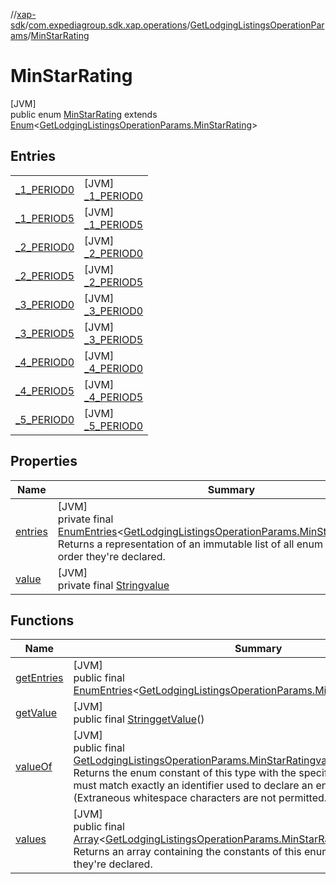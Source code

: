 //[xap-sdk](../../../../index.md)/[com.expediagroup.sdk.xap.operations](../../index.md)/[GetLodgingListingsOperationParams](../index.md)/[MinStarRating](index.md)

# MinStarRating

[JVM]\
public enum [MinStarRating](index.md) extends [Enum](https://docs.oracle.com/javase/8/docs/api/java/lang/Enum.html)&lt;[GetLodgingListingsOperationParams.MinStarRating](index.md)&gt;

## Entries

| | |
|---|---|
| [_1_PERIOD0](_1_-p-e-r-i-o-d0/index.md) | [JVM]<br>[_1_PERIOD0](_1_-p-e-r-i-o-d0/index.md) |
| [_1_PERIOD5](_1_-p-e-r-i-o-d5/index.md) | [JVM]<br>[_1_PERIOD5](_1_-p-e-r-i-o-d5/index.md) |
| [_2_PERIOD0](_2_-p-e-r-i-o-d0/index.md) | [JVM]<br>[_2_PERIOD0](_2_-p-e-r-i-o-d0/index.md) |
| [_2_PERIOD5](_2_-p-e-r-i-o-d5/index.md) | [JVM]<br>[_2_PERIOD5](_2_-p-e-r-i-o-d5/index.md) |
| [_3_PERIOD0](_3_-p-e-r-i-o-d0/index.md) | [JVM]<br>[_3_PERIOD0](_3_-p-e-r-i-o-d0/index.md) |
| [_3_PERIOD5](_3_-p-e-r-i-o-d5/index.md) | [JVM]<br>[_3_PERIOD5](_3_-p-e-r-i-o-d5/index.md) |
| [_4_PERIOD0](_4_-p-e-r-i-o-d0/index.md) | [JVM]<br>[_4_PERIOD0](_4_-p-e-r-i-o-d0/index.md) |
| [_4_PERIOD5](_4_-p-e-r-i-o-d5/index.md) | [JVM]<br>[_4_PERIOD5](_4_-p-e-r-i-o-d5/index.md) |
| [_5_PERIOD0](_5_-p-e-r-i-o-d0/index.md) | [JVM]<br>[_5_PERIOD0](_5_-p-e-r-i-o-d0/index.md) |

## Properties

| Name | Summary |
|---|---|
| [entries](index.md#-1575812829%2FProperties%2F699445674) | [JVM]<br>private final [EnumEntries](https://kotlinlang.org/api/latest/jvm/stdlib/kotlin.enums/-enum-entries/index.html)&lt;[GetLodgingListingsOperationParams.MinStarRating](index.md)&gt;[entries](index.md#-1575812829%2FProperties%2F699445674)<br>Returns a representation of an immutable list of all enum entries, in the order they're declared. |
| [value](index.md#1621362914%2FProperties%2F699445674) | [JVM]<br>private final [String](https://docs.oracle.com/javase/8/docs/api/java/lang/String.html)[value](index.md#1621362914%2FProperties%2F699445674) |

## Functions

| Name | Summary |
|---|---|
| [getEntries](get-entries.md) | [JVM]<br>public final [EnumEntries](https://kotlinlang.org/api/latest/jvm/stdlib/kotlin.enums/-enum-entries/index.html)&lt;[GetLodgingListingsOperationParams.MinStarRating](index.md)&gt;[getEntries](get-entries.md)() |
| [getValue](get-value.md) | [JVM]<br>public final [String](https://docs.oracle.com/javase/8/docs/api/java/lang/String.html)[getValue](get-value.md)() |
| [valueOf](value-of.md) | [JVM]<br>public final [GetLodgingListingsOperationParams.MinStarRating](index.md)[valueOf](value-of.md)([String](https://docs.oracle.com/javase/8/docs/api/java/lang/String.html)value)<br>Returns the enum constant of this type with the specified name. The string must match exactly an identifier used to declare an enum constant in this type. (Extraneous whitespace characters are not permitted.) |
| [values](values.md) | [JVM]<br>public final [Array](https://kotlinlang.org/api/latest/jvm/stdlib/kotlin/-array/index.html)&lt;[GetLodgingListingsOperationParams.MinStarRating](index.md)&gt;[values](values.md)()<br>Returns an array containing the constants of this enum type, in the order they're declared. |
